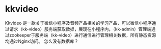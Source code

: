 # kkvideo
Kkvideo 是一款关于微信小程序及音频产品相关的学习产品，可以微信小程序通过请求（kk-video）服务端获取数据，展现在小程序内，（kk-admin）管理端通过zookeeper于服务端（kk-video）进行通信进行管理相关数据，所有静态资源均通过Nginx访问。
怎么没有数据库？
